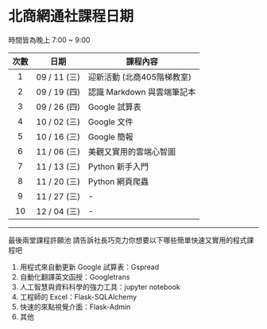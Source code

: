 北商網通社課程日期
===

時間皆為晚上 7:00 ~ 9:00 

| 次數 | 日期 | 課程內容 |
| :----: | :----: | ----------------- |
| 1 | 09 / 11 (三)| 迎新活動 (北商405階梯教室) |
| 2 | 09 / 19 (四)| 認識 Markdown 與雲端筆記本 |
| 3 | 09 / 26 (四)| Google 試算表 |
| 4 | 10 / 02 (三)| Google 文件 |
| 5 | 10 / 16 (三)| Google 簡報 |
| 6 | 11 / 06 (三)| 美觀又實用的雲端心智圖 |
| 7 | 11 / 13 (三)| Python 新手入門 |
| 8 | 11 / 20 (三)| Python 網頁爬蟲 |
| 9 | 11 / 27 (三)| - |
| 10 | 12 / 04 (三)| - |

---

最後兩堂課程許願池
請告訴社長巧克力你想要以下哪些簡單快速又實用的程式課程吧

1. 用程式來自動更新 Google 試算表：Gspread
2. 自動化翻譯英文函授：Googletrans
3. 人工智慧與資料科學的強力工具：jupyter notebook
4. 工程師的 Excel：Flask-SQLAlchemy
5. 快速的來點視覺介面：Flask-Admin
6. 其他

